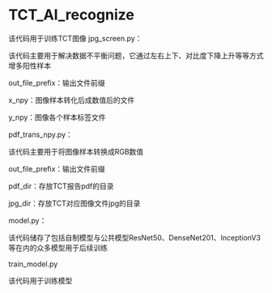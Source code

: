 # TCT_AI_recognize
该代码用于训练TCT图像
jpg_screen.py：
  
  该代码主要用于解决数据不平衡问题，它通过左右上下、对比度下降上升等等方式增多阳性样本
  
  out_file_prefix：输出文件前缀
  
  x_npy：图像样本转化后成数值后的文件
  
  y_npy：图像各个样本标签文件
  
 
pdf_trans_npy.py：
  
  该代码主要用于将图像样本转换成RGB数值
  
  out_file_prefix：输出文件前缀
  
  pdf_dir：存放TCT报告pdf的目录
  
  jpg_dir：存放TCT对应图像文件jpg的目录
  
model.py：
  
  该代码储存了包括自制模型与公共模型ResNet50、DenseNet201、InceptionV3等在内的众多模型用于后续训练
  
train_model.py

  该代码用于训练模型
  
